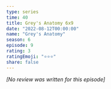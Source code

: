 ```yaml
---
type: series
time: 40
title: Grey's Anatomy 6x9
date: "2022-08-12T00:00:00"
name: "Grey's Anatomy"
season: 6
episode: 9
rating: 3
ratingEmoji: "⭐️⭐️⭐️"
share: false
---
```


*[No review was written for this episode]*